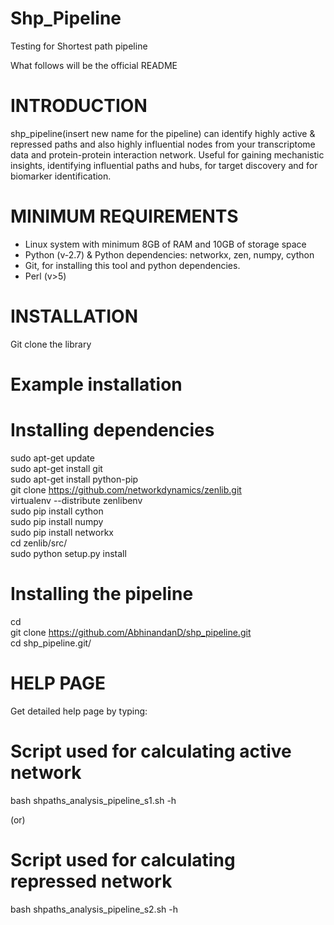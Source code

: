 # Shp_Pipeline

Testing for Shortest path pipeline

What follows will be the official README

# INTRODUCTION

shp_pipeline(insert new name for the pipeline) can identify highly active & repressed paths and also highly influential nodes from your transcriptome data and protein-protein interaction network. Useful for gaining mechanistic insights, identifying influential paths and hubs, for target discovery and for biomarker identification.

# MINIMUM REQUIREMENTS
* Linux system with minimum 8GB of RAM and 10GB of storage space
* Python (v-2.7) & Python dependencies: networkx, zen, numpy, cython
* Git, for installing this tool and python dependencies.
* Perl (v>5)

# INSTALLATION
Git clone the library

# Example installation

 # Installing dependencies
  
  sudo apt-get update  
  sudo apt-get install git  
  sudo apt-get install python-pip  
  git clone https://github.com/networkdynamics/zenlib.git  
  virtualenv --distribute zenlibenv  
  sudo pip install cython  
  sudo pip install numpy  
  sudo pip install networkx  
  cd zenlib/src/  
  sudo python setup.py install  
  
 # Installing the pipeline
 
  cd  
  git clone https://github.com/AbhinandanD/shp_pipeline.git  
  cd shp_pipeline.git/

# HELP PAGE
Get detailed help page by typing:

 # Script used for calculating active network
bash shpaths_analysis_pipeline_s1.sh -h 

(or)

 # Script used for calculating repressed network
bash shpaths_analysis_pipeline_s2.sh -h
